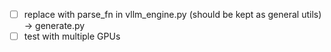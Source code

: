 - [ ] replace with parse_fn in vllm_engine.py (should be kept as general utils) -> generate.py
- [ ] test with multiple GPUs